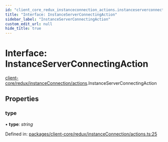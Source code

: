 ```yaml
---
id: "client_core_redux_instanceconnection_actions.instanceserverconnectingaction"
title: "Interface: InstanceServerConnectingAction"
sidebar_label: "InstanceServerConnectingAction"
custom_edit_url: null
hide_title: true
---
```


# Interface: InstanceServerConnectingAction

[client-core/redux/instanceConnection/actions](../modules/client_core_redux_instanceconnection_actions.md).InstanceServerConnectingAction

## Properties

### type

• **type**: *string*

Defined in: [packages/client-core/redux/instanceConnection/actions.ts:25](https://github.com/xr3ngine/xr3ngine/blob/5c3dcaef1/packages/client-core/redux/instanceConnection/actions.ts#L25)
